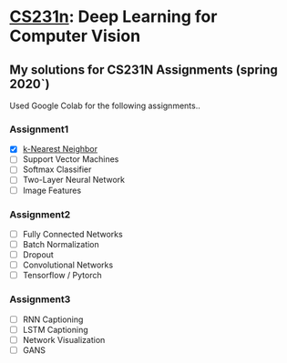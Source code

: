 # [CS231n](http://cs231n.stanford.edu/): Deep Learning for Computer Vision
## My solutions for CS231N Assignments (spring 2020`)

Used Google Colab for the following assignments..

### Assignment1
- [x] [k-Nearest Neighbor](https://github.com/yxxshin/CS231N_assignments/blob/main/assignment1/knn.ipynb) 
- [ ] Support Vector Machines
- [ ] Softmax Classifier
- [ ] Two-Layer Neural Network
- [ ] Image Features

### Assignment2
- [ ] Fully Connected Networks
- [ ] Batch Normalization
- [ ] Dropout
- [ ] Convolutional Networks
- [ ] Tensorflow / Pytorch

### Assignment3
- [ ] RNN Captioning
- [ ] LSTM Captioning
- [ ] Network Visualization
- [ ] GANS
